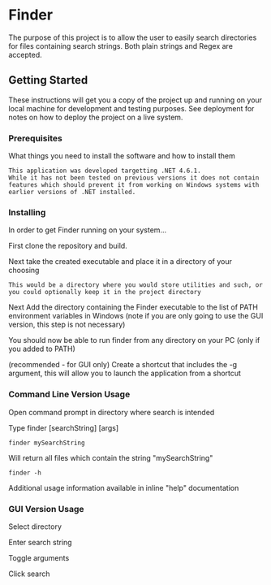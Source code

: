 # Finder

The purpose of this project is to allow the user to easily search directories for files containing search strings. Both plain strings and Regex are accepted.

## Getting Started

These instructions will get you a copy of the project up and running on your local machine for development and testing purposes. See deployment for notes on how to deploy the project on a live system.

### Prerequisites

What things you need to install the software and how to install them

```
This application was developed targetting .NET 4.6.1. 
While it has not been tested on previous versions it does not contain features which should prevent it from working on Windows systems with earlier versions of .NET installed. 
```

### Installing

In order to get Finder running on your system...

First clone the repository and build.

Next take the created executable and place it in a directory of your choosing

```
This would be a directory where you would store utilities and such, or you could optionally keep it in the project directory
```

Next Add the directory containing the Finder executable to the list of PATH environment variables in Windows (note if you are only going to use the GUI version, this step is not necessary)

You should now be able to run finder from any directory on your PC (only if you added to PATH)

(recommended - for GUI only) Create a shortcut that includes the -g argument, this will allow you to launch the application from a shortcut 

### Command Line Version Usage

Open command prompt in directory where search is intended

Type finder [searchString] [args]

```
finder mySearchString
```
Will return all files which contain the string "mySearchString"

```
finder -h
```
Additional usage information available in inline "help" documentation

### GUI Version Usage

Select directory

Enter search string

Toggle arguments

Click search
